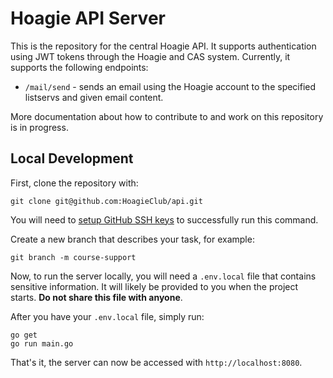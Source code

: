 # Hoagie API Server
This is the repository for the central Hoagie API. It supports authentication using JWT tokens through the Hoagie and CAS system. Currently, it supports the following endpoints:

* `/mail/send` - sends an email using the Hoagie account to the specified listservs and given email content.

More documentation about how to contribute to and work on this repository is in progress.

## Local Development
First, clone the repository with:
```
git clone git@github.com:HoagieClub/api.git
```
You will need to [setup GitHub SSH keys](https://docs.github.com/en/github/authenticating-to-github/connecting-to-github-with-ssh) to successfully run this command. 

Create a new branch that describes your task, for example:
```
git branch -m course-support
```
Now, to run the server locally, you will need a `.env.local` file that contains sensitive information. It will likely be provided to you when the project starts. **Do not share this file with anyone**.

After you have your `.env.local` file, simply run:
```
go get
go run main.go
```
That's it, the server can now be accessed with `http://localhost:8080`.